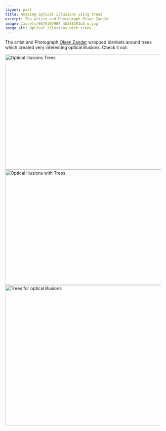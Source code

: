 ```yaml
---
layout: post
title: Amazing optical illusions using trees
excerpt: The artist and Photograph Olsen Zander
image: /assets/6675107907_4b336101b5_o.jpg
image_alt: Optical illusions with trees
---
```


<p>The artist and Photograph <a href="http://www.zanderolsen.com/Tree_Line.html" target="_blank">Olsen Zander</a> wrapped blankets around trees which created very interesting optical illusions. Check it out:</p>
<p><a href="/assets/6675107929_3bbe6e5942_o.jpg"><img class="aligncenter wp-image-672 size-full" src="{{ site.baseurl }}/assets/6675107929_3bbe6e5942_o.jpg" alt="Optical Illusions Trees" width="600" height="373" /></a> <a href="/assets/6675107923_91104a0386_o.jpg"><img class=" wp-image-673 size-full aligncenter" src="{{ site.baseurl }}/assets/6675107923_91104a0386_o.jpg" alt="Optical Illusions with Trees" width="600" height="373" /></a> <a href="/assets/6675107907_4b336101b5_o.jpg"><img class=" wp-image-674 size-full aligncenter" src="{{ site.baseurl }}/assets/6675107907_4b336101b5_o.jpg" alt="Trees for optical illusions" width="600" height="455" /></a></p>
